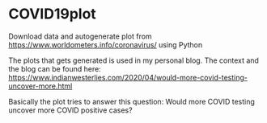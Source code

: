 # COVID19plot
Download data and autogenerate plot from https://www.worldometers.info/coronavirus/ using Python

The plots that gets generated is used in my personal blog. The context and the blog can be found here: https://www.indianwesterlies.com/2020/04/would-more-covid-testing-uncover-more.html

Basically the plot tries to answer this question: Would more COVID testing uncover more COVID positive cases?
